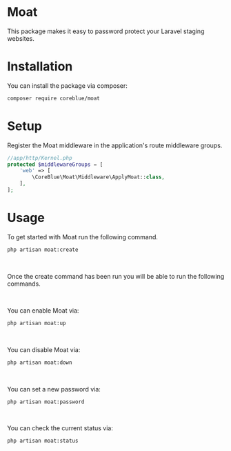 # Moat

This package makes it easy to password protect your Laravel staging websites.

# Installation

You can install the package via composer:

```bash
composer require coreblue/moat
```

# Setup

Register the Moat middleware in the application's route middleware groups.

```php
//app/http/Kernel.php
protected $middlewareGroups = [
    'web' => [
        \CoreBlue\Moat\Middleware\ApplyMoat::class,
    ],
];
```

# Usage

To get started with Moat run the following command.

```bash
php artisan moat:create
```

<br/>

Once the create command has been run you will be able to run the following commands.

<br/>

You can enable Moat via:

```bash
php artisan moat:up
```

<br/>


You can disable Moat via:

```bash
php artisan moat:down
```

<br/>

You can set a new password via:

```bash
php artisan moat:password
```

<br/>

You can check the current status via:

```bash
php artisan moat:status
```

